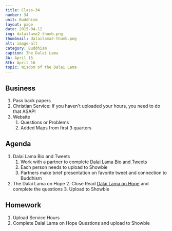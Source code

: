 ```yaml
---
title: Class-34
number: 34
unit: Buddhism
layout: page
date: 2015-04-12
img: dalailama2-thumb.png
thumbnail: dalailama2-thumb.png
alt: image-alt
category: Buddhism
caption: The Dalai Lama
3A: April 15
8th: April 16
topic: Wisdom of the Dalai Lama
---
```


## Business

1. Pass back papers
2. Christian Service:  If you haven't uploaded your hours, you need to do that ASAP!
3. Website
	1. Questions or Problems
	2. Added Maps from first 3 quarters

## Agenda

1. Dalai Lama Bio and Tweets
	1. Work with a partner to complete [Dalai Lama Bio and Tweets](https://dl.dropboxusercontent.com/u/916107/teachdocs/row-buddhism-dalai-lama-bio-tweet.pdf)
	2. Each person needs to upload to Showbie
	3. Partners make brief presentation on favorite tweet and connection to Buddhism
2. The Dalai Lama on Hope
	2. Close Read [Dalai Lama on Hope](https://dl.dropboxusercontent.com/u/916107/teachdocs/row-buddhism-dalai_lama-hope.pdf
) and complete the questions
	3. Upload to Showbie


## Homework
	
1. Upload Service Hours
2. Complete Dalai Lama on Hope Questions and upload to Showbie